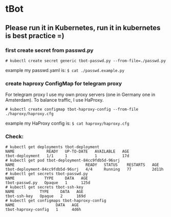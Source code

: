 # tBot

## Please run it in Kubernetes, run it in kubernetes is best practice =)

### first create secret from passwd.py

```# kubectl create secret generic tbot-passwd.py --from-file=./passwd.py```

example my passwd.yaml is:
```$ cat ./passwd.example.py```

### create haproxy ConfigMap for telegram proxy
For telegram proxy I use my own proxy servers (one in Germany one in Amsterdam). To balance traffic, I use HaProxy.

```# kubectl create configmap tbot-haproxy-config --from-file ./haproxy/haproxy.cfg```

example my HaProxy config is: 
```$ cat haproxy/haproxy.cfg```

### Check: ###
```
# kubectl get deployments tbot-deployment
NAME              READY   UP-TO-DATE   AVAILABLE   AGE
tbot-deployment   1/1     1            1           17d
# kubectl get pod tbot-deployment-84cc9fdb5d-96srj
NAME                               READY   STATUS    RESTARTS   AGE
tbot-deployment-84cc9fdb5d-96srj   4/4     Running   77         2d11h
# kubectl get secrets tbot-passwd.py
NAME             TYPE     DATA   AGE
tbot-passwd.py   Opaque   1      125d
# kubectl get secrets tbot-ssh-key
NAME           TYPE     DATA   AGE
tbot-ssh-key   Opaque   2      169d
# kubectl get configmaps tbot-haproxy-config
NAME                  DATA   AGE
tbot-haproxy-config   1      4d6h
```
